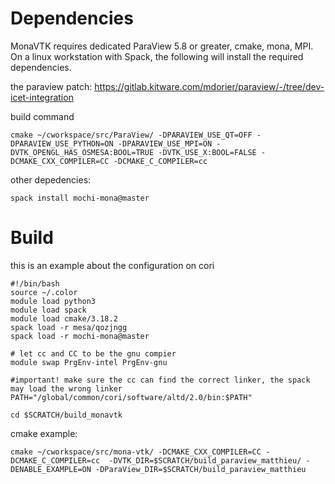 # Dependencies

MonaVTK requires dedicated ParaView 5.8 or greater, cmake, mona, MPI.
On a linux workstation with Spack, the following will install the required dependencies.

the paraview patch:
https://gitlab.kitware.com/mdorier/paraview/-/tree/dev-icet-integration

build command

```
cmake ~/cworkspace/src/ParaView/ -DPARAVIEW_USE_QT=OFF -DPARAVIEW_USE_PYTHON=ON -DPARAVIEW_USE_MPI=ON -DVTK_OPENGL_HAS_OSMESA:BOOL=TRUE -DVTK_USE_X:BOOL=FALSE -DCMAKE_CXX_COMPILER=CC -DCMAKE_C_COMPILER=cc
```

other depedencies:

```
spack install mochi-mona@master
```
# Build

this is an example about the configuration on cori

```
#!/bin/bash
source ~/.color
module load python3
module load spack
module load cmake/3.18.2
spack load -r mesa/qozjngg
spack load -r mochi-mona@master

# let cc and CC to be the gnu compier
module swap PrgEnv-intel PrgEnv-gnu

#important! make sure the cc can find the correct linker, the spack may load the wrong linker
PATH="/global/common/cori/software/altd/2.0/bin:$PATH"

cd $SCRATCH/build_monavtk
```

cmake example:

```
cmake ~/cworkspace/src/mona-vtk/ -DCMAKE_CXX_COMPILER=CC -DCMAKE_C_COMPILER=cc  -DVTK_DIR=$SCRATCH/build_paraview_matthieu/ -DENABLE_EXAMPLE=ON -DParaView_DIR=$SCRATCH/build_paraview_matthieu
```

